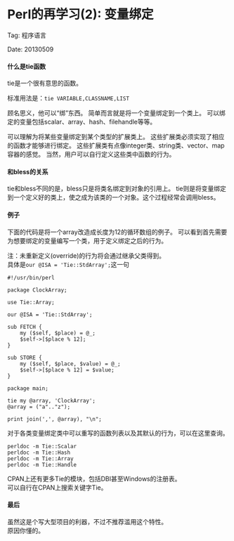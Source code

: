 Perl的再学习(2): 变量绑定
=========================

Tag: 程序语言

Date: 20130509

#### 什么是tie函数

tie是一个很有意思的函数。

标准用法是：`tie VARIABLE,CLASSNAME,LIST`

顾名思义，他可以“绑”东西。
简单而言就是将一个变量绑定到一个类上。
可以绑定的变量包括scalar、array、hash、filehandle等等。

可以理解为将某些变量绑定到某个类型的扩展类上。
这些扩展类必须实现了相应的函数才能够进行绑定。
这些扩展类有点像integer类、string类、vector、map容器的感觉。
当然，用户可以自行定义这些类中函数的行为。

#### 和bless的关系

tie和bless不同的是，bless只是将类名绑定到对象的引用上。
tie则是将变量绑定到一个定义好的类上，使之成为该类的一个对象。这个过程经常会调用bless。

#### 例子

下面的代码是将一个array改造成长度为12的循环数组的例子。
可以看到首先需要为想要绑定的变量编写一个类，用于定义绑定之后的行为。

注：未重新定义(override)的行为将会通过继承父类得到。<br>
具体是`our @ISA = 'Tie::StdArray';`这一句

	#!/usr/bin/perl

	package ClockArray;

	use Tie::Array;

	our @ISA = 'Tie::StdArray';

	sub FETCH {
		my ($self, $place) = @_;
		$self->[$place % 12];
	}

	sub STORE {
		my ($self, $place, $value) = @_;
		$self->[$place % 12] = $value;
	}

	package main;

	tie my @array, 'ClockArray';
	@array = ("a".."z");

	print join(',', @array), "\n";


对于各类变量绑定类中可以重写的函数列表以及其默认的行为，可以在这里查询。

    perldoc -m Tie::Scalar
	perldoc -m Tie::Hash
	perldoc -m Tie::Array
	perldoc -m Tie::Handle

CPAN上还有更多Tie的模块，包括DBI甚至Windows的注册表。<br>
可以自行在CPAN上搜索关键字Tie。

#### 最后

虽然这是个写大型项目的利器，不过不推荐滥用这个特性。<br>
原因你懂的。	

